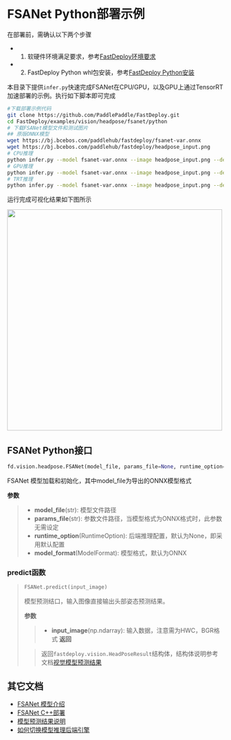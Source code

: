 # FSANet Python部署示例

在部署前，需确认以下两个步骤

- 1. 软硬件环境满足要求，参考[FastDeploy环境要求](../../../../../docs/cn/build_and_install/download_prebuilt_libraries.md)  
- 2. FastDeploy Python whl包安装，参考[FastDeploy Python安装](../../../../../docs/cn/build_and_install/download_prebuilt_libraries.md)

本目录下提供`infer.py`快速完成FSANet在CPU/GPU，以及GPU上通过TensorRT加速部署的示例。执行如下脚本即可完成

```bash
#下载部署示例代码
git clone https://github.com/PaddlePaddle/FastDeploy.git
cd FastDeploy/examples/vision/headpose/fsanet/python
# 下载FSANet模型文件和测试图片
## 原版ONNX模型
wget https://bj.bcebos.com/paddlehub/fastdeploy/fsanet-var.onnx
wget https://bj.bcebos.com/paddlehub/fastdeploy/headpose_input.png
# CPU推理
python infer.py --model fsanet-var.onnx --image headpose_input.png --device cpu
# GPU推理
python infer.py --model fsanet-var.onnx --image headpose_input.png --device gpu
# TRT推理
python infer.py --model fsanet-var.onnx --image headpose_input.png --device gpu --use_trt True
```

运行完成可视化结果如下图所示

<div width="520">
<img width="500" height="514" float="left" src="https://user-images.githubusercontent.com/19977378/198279932-3eee424e-98a2-4249-bdeb-0f79127cbc9d.png">
</div>

## FSANet Python接口

```python
fd.vision.headpose.FSANet(model_file, params_file=None, runtime_option=None, model_format=ModelFormat.ONNX)
```

FSANet 模型加载和初始化，其中model_file为导出的ONNX模型格式

**参数**

> * **model_file**(str): 模型文件路径
> * **params_file**(str): 参数文件路径，当模型格式为ONNX格式时，此参数无需设定
> * **runtime_option**(RuntimeOption): 后端推理配置，默认为None，即采用默认配置
> * **model_format**(ModelFormat): 模型格式，默认为ONNX
### predict函数

> ```python
> FSANet.predict(input_image)
> ```
>
> 模型预测结口，输入图像直接输出头部姿态预测结果。
>
> **参数**
>
> > * **input_image**(np.ndarray): 输入数据，注意需为HWC，BGR格式
> **返回**
>
> > 返回`fastdeploy.vision.HeadPoseResult`结构体，结构体说明参考文档[视觉模型预测结果](../../../../../docs/api/vision_results/)

## 其它文档

- [FSANet 模型介绍](..)
- [FSANet C++部署](../cpp)
- [模型预测结果说明](../../../../../docs/api/vision_results/)
- [如何切换模型推理后端引擎](../../../../../docs/cn/faq/how_to_change_backend.md)
